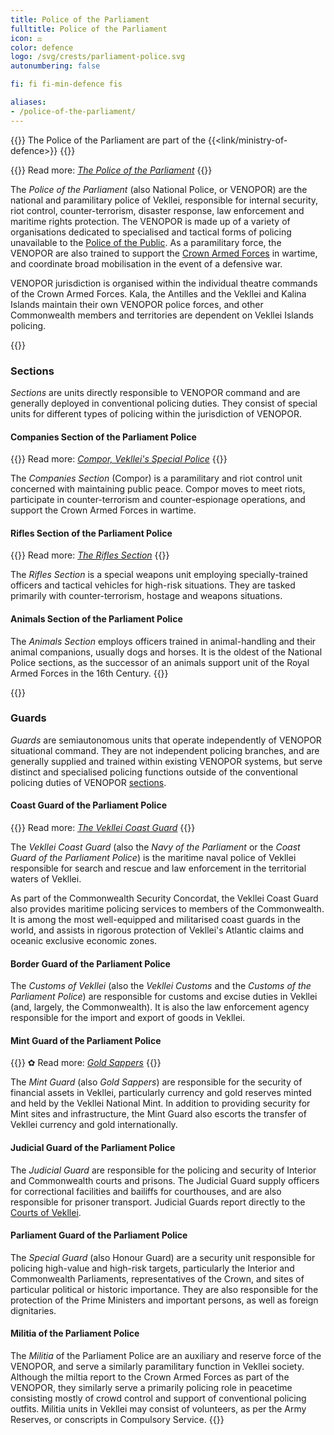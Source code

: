 ```yaml
---
title: Police of the Parliament
fulltitle: Police of the Parliament
icon: ⚖️
color: defence
logo: /svg/crests/parliament-police.svg
autonumbering: false

fi: fi fi-min-defence fis

aliases:
- /police-of-the-parliament/
---
```

{{<note series>}}
 The Police of the Parliament are part of the {{<link/ministry-of-defence>}}
{{</note>}}

{{<note advice>}}
Read more: *[The Police of the Parliament](/stories/police/)*
{{</note>}}

The *Police of the Parliament* (also National Police, or VENOPOR) are the national and paramilitary police of Vekllei, responsible for internal security, riot control, counter-terrorism, disaster response, law enforcement and maritime rights protection. The VENOPOR is made up of a variety of organisations dedicated to specialised and tactical forms of policing unavailable to the [Police of the Public](#police-of-the-public). As a paramilitary force, the VENOPOR are also trained to support the [Crown Armed Forces](/factbook/society/state/palace/military/) in wartime, and coordinate broad mobilisation in the event of a defensive war.

VENOPOR jurisdiction is organised within the individual theatre commands of the Crown Armed Forces. Kala, the Antilles and the Vekllei and Kalina Islands maintain their own VENOPOR police forces, and other Commonwealth members and territories are dependent on Vekllei Islands policing.

{{<note panel>}}
### Sections

*Sections* are units directly responsible to VENOPOR command and are generally deployed in conventional policing duties. They consist of special units for different types of policing within the jurisdiction of VENOPOR.

#### Companies Section of the Parliament Police

{{<note advice>}}
Read more: *[Compor, Vekllei's Special Police](/stories/compor/)*
{{</note>}}

The *Companies Section* (Compor) is a paramilitary and riot control unit concerned with maintaining public peace. Compor moves to meet riots, participate in counter-terrorism and counter-espionage operations, and support the Crown Armed Forces in wartime.

#### Rifles Section of the Parliament Police

{{<note advice>}}
Read more: *[The Rifles Section](/stories/rifles/)*
{{</note>}}

The *Rifles Section* is a special weapons unit employing specially-trained officers and tactical vehicles for high-risk situations. They are tasked primarily with counter-terrorism, hostage and weapons situations.

#### Animals Section of the Parliament Police

The *Animals Section* employs officers trained in animal-handling and their animal companions, usually dogs and horses. It is the oldest of the National Police sections, as the successor of an animals support unit of the Royal Armed Forces in the 16th Century.
{{</note>}}

{{<note panel>}}
### Guards

*Guards* are semiautonomous units that operate independently of VENOPOR situational command. They are not independent policing branches, and are generally supplied and trained within existing VENOPOR systems, but serve distinct and specialised policing functions outside of the conventional policing duties of VENOPOR [sections](#sections).

#### Coast Guard of the Parliament Police

{{<note advice>}}
Read more: *[The Vekllei Coast Guard](/posts/2021-11-14-coastguard/)*
{{</note>}}

The *Vekllei Coast Guard* (also the *Navy of the Parliament* or the *Coast Guard of the Parliament Police*) is the maritime naval police of Vekllei responsible for search and rescue and law enforcement in the territorial waters of Vekllei.

As part of the Commonwealth Security Concordat, the Vekllei Coast Guard also provides maritime policing services to members of the Commonwealth. It is among the most well-equipped and militarised coast guards in the world, and assists in rigorous protection of Vekllei's Atlantic claims and oceanic exclusive economic zones.

#### Border Guard of the Parliament Police

The *Customs of Vekllei* (also the *Vekllei Customs* and the *Customs of the Parliament Police*) are responsible for customs and excise duties in Vekllei (and, largely, the Commonwealth). It is also the law enforcement agency responsible for the import and export of goods in Vekllei.

#### Mint Guard of the Parliament Police

{{<note advice>}}
✿ Read more: *[Gold Sappers](/posts/2021-04-09-sappers/)*
{{</note>}}

The *Mint Guard* (also *Gold Sappers*) are responsible for the security of financial assets in Vekllei, particularly currency and gold reserves minted and held by the Vekllei National Mint. In addition to providing security for Mint sites and infrastructure, the Mint Guard also escorts the transfer of Vekllei currency and gold internationally.

#### Judicial Guard of the Parliament Police

The *Judicial Guard* are responsible for the policing and security of Interior and Commonwealth courts and prisons. The Judicial Guard supply officers for correctional facilities and bailiffs for courthouses, and are also responsible for prisoner transport. Judicial Guards report directly to the [Courts of Vekllei](/factbook/society/state/government/crown/courts).

#### Parliament Guard of the Parliament Police

The *Special Guard* (also Honour Guard) are a security unit responsible for policing high-value and high-risk targets, particularly the Interior and Commonwealth Parliaments, representatives of the Crown, and sites of particular political or historic importance. They are also responsible for the protection of the Prime Ministers and important persons, as well as foreign dignitaries.

#### Militia of the Parliament Police

The *Militia* of the Parliament Police are an auxiliary and reserve force of the VENOPOR, and serve a similarly paramilitary function in Vekllei society. Although the miltia report to the Crown Armed Forces as part of the VENOPOR, they similarly serve a primarily policing role in peacetime consisting mostly of crowd control and support of conventional policing outfits. Militia units in Vekllei may consist of volunteers, as per the Army Reserves, or conscripts in Compulsory Service.
{{</note>}}